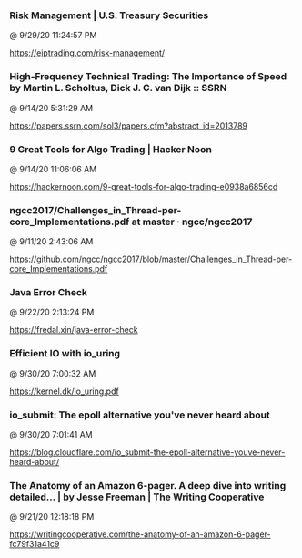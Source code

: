 ﻿

### Risk Management | U.S. Treasury Securities
@ 9/29/20 11:24:57 PM

https://eiptrading.com/risk-management/




### High-Frequency Technical Trading: The Importance of Speed by Martin L. Scholtus, Dick J. C. van Dijk :: SSRN
@ 9/14/20 5:31:29 AM

https://papers.ssrn.com/sol3/papers.cfm?abstract_id=2013789




### 9 Great Tools for Algo Trading | Hacker Noon
@ 9/14/20 11:06:06 AM

https://hackernoon.com/9-great-tools-for-algo-trading-e0938a6856cd




### ngcc2017/Challenges_in_Thread-per-core_Implementations.pdf at master · ngcc/ngcc2017
@ 9/11/20 2:43:06 AM

https://github.com/ngcc/ngcc2017/blob/master/Challenges_in_Thread-per-core_Implementations.pdf




### Java Error Check
@ 9/22/20 2:13:24 PM

https://fredal.xin/java-error-check




### Efficient IO with io_uring
@ 9/30/20 7:00:32 AM

https://kernel.dk/io_uring.pdf



### io_submit: The epoll alternative you've never heard about
@ 9/30/20 7:01:41 AM

https://blog.cloudflare.com/io_submit-the-epoll-alternative-youve-never-heard-about/




### The Anatomy of an Amazon 6-pager. A deep dive into writing detailed… | by Jesse Freeman | The Writing Cooperative
@ 9/21/20 12:18:18 PM

https://writingcooperative.com/the-anatomy-of-an-amazon-6-pager-fc79f31a41c9


